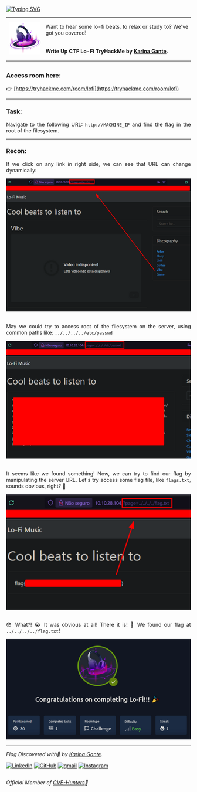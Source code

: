 <a href="https://git.io/typing-svg"><img src="https://readme-typing-svg.demolab.com?font=Fira+Code&duration=10000&pause=1000&color=AA07FF&width=435&lines=TryHackMe+-+Lo-Fi" alt="Typing SVG" /></a> 

<table style="width:100%;">
  <tr>
    <td rowspan="2" style="width:20%;">
      <img src="./images/icon.png" style="width:100%; max-width:150px; height:auto;" />
    </td>
    <td>
      <p align="justify">Want to hear some lo-fi beats, to relax or study to? We've got you covered!</p>
    </td>
  </tr>
  <tr>
    <td>
      <p align="justify"><strong>Write Up CTF Lo-Fi TryHackMe by <a href="https://karinagante.github.io/" target="_blank" rel="noopener noreferrer">Karina Gante</a>.</strong></p>
    </td>
  </tr>
</table>


##

### Access room here:

👉 [https://tryhackme.com/room/lofi](https://tryhackme.com/room/lofi)

----

### Task: 
<p align="justify">Navigate to the following URL: <code>http://MACHINE_IP</code> and find the flag in the root of the filesystem.</p>

----

### Recon:
<p align="justify">If we click on any link in right side, we can see that URL can change dynamically:</p>

![Pages](./images/pages.png)

##

<p align="justify"> May we could try to access root of the filesystem on the server, using common paths like: <code>../../../../etc/passwd</code></p>

![Passwd](./images/passwd.png)

##

<p align="justify"> It seems like we found something! Now, we can try to find our flag by manipulating the server URL. Let's try access some flag file, like <code>flags.txt</code>, sounds obvious, right? 🤨</p>

![Flag](./images/flag.png)

##

<p align="justify"> 😳 What?! 😭 It was obvious at all! There it is! 🥳 We found our flag at <code>../../../../flag.txt</code>!</p>

![Done](./images/done.png)

----

*Flag Discovered with💜 by [Karina Gante](https://karinagante.github.io/).* 

[![LinkedIn](https://skillicons.dev/icons?i=linkedin&theme=dark)](https://www.linkedin.com/in/karina-gante/)
[![GitHub](https://skillicons.dev/icons?i=github&theme=dark)](https://www.github.com/KarinaGante/)
[![gmail](https://skillicons.dev/icons?i=gmail&theme=dark)](mailto:karina.g@aluno.ifsp.edu.br)
[![Instagram](https://skillicons.dev/icons?i=instagram&theme=dark)](https://www.instagram.com/karinovisk02/)

##

*Official Member of [CVE-Hunters](https://www.cvehunters.com/)🏹*